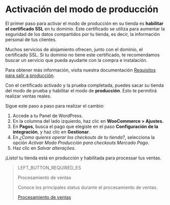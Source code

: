 # Activación del modo de producción

El primer paso para activar el modo de producción en su tienda es **habilitar el certificado SSL** en tu dominio. Este certificado se utiliza para aumentar la seguridad de los datos compartidos por tu tienda, es decir, la información personal de tus clientes.

Muchos servicios de alojamiento ofrecen, junto con el dominio, el certificado SSL. Si tu dominio no tiene este certificado, te recomendamos buscar un servicio que pueda ayudarte con la compra e instalación. 

Para obtener más información, visita nuestra documentación [Requisitos para salir a producción](https://www.mercadopago[FAKER][URL][DOMAIN]/developers/es/guides/online-payments/checkout-api/goto-production).

Con el certificado activado y la prueba completada, puedes sacar su tienda del modo de prueba y habilitar el modo de **producción**. Esto te permitirá realizar ventas reales.

Sigue este paso a paso para realizar el cambio:

1. Accede a tu Panel de WordPress.
2. En la columna del lado izquierdo, haz clic en **WooCommerce > Ajustes.**
3. En **Pagos**, busca el pago que elegiste en el paso **Configuración de la integración**, y haz clic en **Gestionar**.
4. En _¿Como quieres operar los checkouts de tu tienda?_, selecciona la opción _Activar Modo Producción para checkouts Mercado Pago_. 
5. Haz clic en _Salvar alterações_.

¡Listo! tu tienda está en producción y habilitada para processar tus ventas.

> LEFT_BUTTON_REQUIRED_ES
>
> Procesamiento de ventas
>
> Conoce los principales status durante el procesamiento de ventas.
>
> [Procesamiento de ventas](https://www.mercadopago[FAKER][URL][DOMAIN]/developers/es/guides/plugins/woocommerce/sales-processing)

